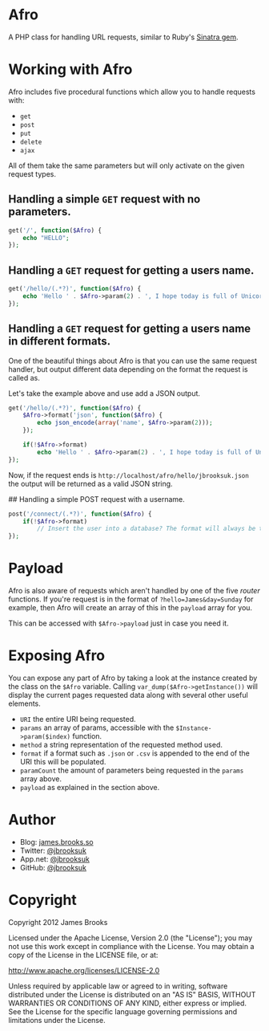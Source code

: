 # Afro
A PHP class for handling URL requests, similar to Ruby's [Sinatra gem](http://www.sinatrarb.com/).

# Working with Afro
Afro includes five procedural functions which allow you to handle requests with:

- `get`
- `post`
- `put`
- `delete`
- `ajax`

All of them take the same parameters but will only activate on the given request types.

## Handling a simple `GET` request with no parameters.

```php
get('/', function($Afro) {
    echo "HELLO";
});
```

## Handling a `GET` request for getting a users name.

```php
get('/hello/(.*?)', function($Afro) {
	echo 'Hello ' . $Afro->param(2) . ', I hope today is full of Unicorns.'
});
```

## Handling a `GET` request for getting a users name in different formats.
One of the beautiful things about Afro is that you can use the same request handler, but output different data depending on the format the request is called as.

Let's take the example above and use add a JSON output.

```php
get('/hello/(.*?)', function($Afro) {
	$Afro->format('json', function($Afro) {
        echo json_encode(array('name', $Afro->param(2)));
    });

    if(!$Afro->format)
		echo 'Hello ' . $Afro->param(2) . ', I hope today is full of Unicorns.'
});
```

Now, if the request ends is `http://localhost/afro/hello/jbrooksuk.json` the output will be returned as a valid JSON string.

## Handling a simple POST request with a username.

```php
post('/connect/(.*?)', function($Afro) {
    if(!$Afro->format)
    	// Insert the user into a database? The format will always be the same in whichever function you use.
});
```

# Payload
Afro is also aware of requests which aren't handled by one of the five *router* functions. If you're request is in the format of `?hello=James&day=Sunday` for example, then Afro will create an array of this in the `payload` array for you.

This can be accessed with `$Afro->payload` just in case you need it.

# Exposing Afro
You can expose any part of Afro by taking a look at the instance created by the class on the `$Afro` variable. Calling `var_dump($Afro->getInstance())` will display the current pages requested data along with several other useful elements.

- `URI` the entire URI being requested.
- `params` an array of params, accessible with the `$Instance->param($index)` function.
- `method` a string representation of the requested method used.
- `format` if a format such as `.json` or `.csv` is appended to the end of the URI this will be populated.
- `paramCount` the amount of parameters being requested in the `params` array above.
- `payload` as explained in the section above.

# Author
- Blog: [james.brooks.so](http://james.brooks.so)
- Twitter: [@jbrooksuk](http://twitter.com/jbrooksuk)
- App.net: [@jbrooksuk](http://alpha.app.net/jbrooksuk)
- GitHub: [@jbrooksuk](http://github.com/jbrooksuk)

# Copyright
Copyright 2012 James Brooks

Licensed under the Apache License, Version 2.0 (the "License"); you may not use this work except in compliance with the License. You may obtain a copy of the License in the LICENSE file, or at:

http://www.apache.org/licenses/LICENSE-2.0

Unless required by applicable law or agreed to in writing, software distributed under the License is distributed on an "AS IS" BASIS, WITHOUT WARRANTIES OR CONDITIONS OF ANY KIND, either express or implied. See the License for the specific language governing permissions and limitations under the License.